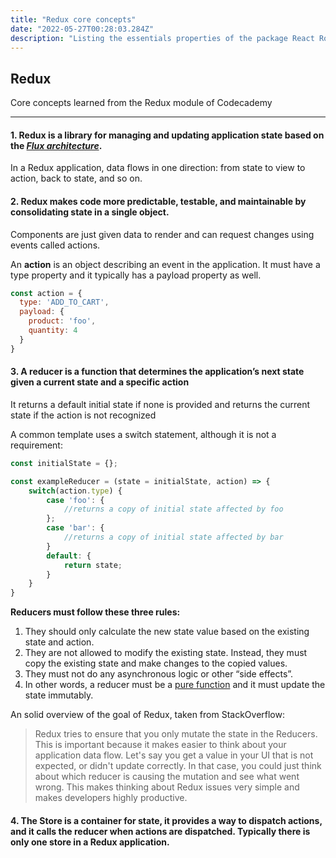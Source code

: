 ```yaml
---
title: "Redux core concepts"
date: "2022-05-27T00:28:03.284Z"
description: "Listing the essentials properties of the package React Router DOM"
---
```


## Redux

Core concepts learned from the Redux module of Codecademy

---

#### 1. Redux is a library for managing and updating application state based on the _[Flux architecture](http://fluxxor.com/what-is-flux.html)_.

In a Redux application, data flows in one direction: from state to view to action, back to state, and so on.

#### 2. Redux makes code more predictable, testable, and maintainable by consolidating state in a single object. 

Components are just given data to render and can request changes using events called actions.

An **action** is an object describing an event in the application. It must have a type property and it typically has a payload property as well.

```js
const action = {
  type: 'ADD_TO_CART',
  payload: {
    product: 'foo',
    quantity: 4
  }
}
```
#### 3. A reducer is a function that determines the application’s next state given a current state and a specific action

It returns a default initial state if none is provided and returns the current state if the action is not recognized

A common template uses a switch statement, although it is not a requirement:

```js
const initialState = {};

const exampleReducer = (state = initialState, action) => {
    switch(action.type) {
        case 'foo': {
            //returns a copy of initial state affected by foo
        };
        case 'bar': {
            //returns a copy of initial state affected by bar 
        }
        default: {
            return state;
        }
    }
}
```

**Reducers must follow these three rules:**

1. They should only calculate the new state value based on the existing state and action.
2. They are not allowed to modify the existing state. Instead, they must copy the existing state and make changes to the copied values.
3. They must not do any asynchronous logic or other “side effects”.
4. In other words, a reducer must be a [pure function](https://en.wikipedia.org/wiki/Pure_function) and it must update the state immutably.

An solid overview of the goal of Redux, taken from StackOverflow:

> Redux tries to ensure that you only mutate the state in the Reducers. This is important because it makes easier to think about your application data flow. Let's say you get a value in your UI that is not expected, or didn't update correctly. In that case, you could just think about which reducer is causing the mutation and see what went wrong. This makes thinking about Redux issues very simple and makes developers highly productive.

#### 4. The Store is a container for state, it provides a way to dispatch actions, and it calls the reducer when actions are dispatched. Typically there is only one store in a Redux application.

